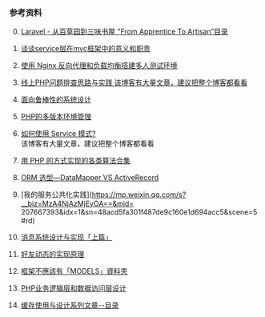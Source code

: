 ### 参考资料 

0. [Laravel - 从百草园到三味书屋 "From Apprentice To Artisan”目录](
http://my.oschina.net/zgldh/blog/389246)

1. [谈谈service层在mvc框架中的意义和职责](https://yuerblog.cc/2016/12/01/the-meaning-of-service-layer-in-mvc-framework/)

2. [使用 Nginx 反向代理和负载均衡搭建多人测试环境](https://laravel-china.org/topics/3443/using-nginx-reverse-proxy-and-load-balancing-to-build-multi-person-test-environment)

3. [线上PHP问题排查思路与实践  该博客有大量文章，建议把整个博客都看看](
http://www.bo56.com/%E7%BA%BF%E4%B8%8Aphp%E9%97%AE%E9%A2%98%E6%8E%92%E6%9F%A5%E6%80%9D%E8%B7%AF%E4%B8%8E%E5%AE%9E%E8%B7%B5/)

4. [面向鲁棒性的系统设计](http://iamzhongyong.cn/2015/12/01/%E9%9D%A2%E5%90%91%E5%BC%82%E5%B8%B8%E7%9A%84%E7%B3%BB%E7%BB%9F%E8%AE%BE%E8%AE%A1/)

5. [PHP的多版本环境管理](http://rmingwang.com/php-version-management-phpenv.html)

6. [如何使用 Service 模式?](http://oomusou.io/laravel/laravel-service/)  
该博客有大量文章，建议把整个博客都看看

7. [用 PHP 的方式实现的各类算法合集](https://github.com/PuShaoWei/arithmetic-php)

8. [ORM 选型—DataMapper VS ActiveRecord](http://blog.csdn.net/xhjcehust/article/details/76362429)

9. [我的服务公共化实践](https://mp.weixin.qq.com/s?__biz=MzA4NjAzMjEyOA==&mid=
207667393&idx=1&sn=48acd5fa301f487de9c160e1d694acc5&scene=5#rd)

10. [消息系统设计与实现「上篇」](
https://cnodejs.org/topic/561e789e30e69d1b2ad8b27f?hmsr=toutiao.io&utm_medium=toutiao.io&utm_source=toutiao.io)

11. [好友动态的实现原理](
http://mp.weixin.qq.com/s?__biz=MzA3MDExNzcyNA==&mid=2650392282&idx=1&sn=93fd63aea3ee3a3ccfc6cae43699fa65&scene=0#wechat_redirect)


12. [框架不應該有「MODELS」資料夾](http://blog.turn.tw/?p=1541)

13. [PHP业务逻辑层和数据访问层设计](https://menglab.com/php/php%E4%B8%9A%E5%8A%A1%E9%80%BB%E8%BE%91%E5%B1%82%E5%92%8C%E6%95%B0%E6%8D%AE%E8%AE%BF%E9%97%AE%E5%B1%82%E8%AE%BE%E8%AE%A1)

14. [缓存使用与设计系列文章--目录](http://carlosfu.iteye.com/blog/2269678?)
